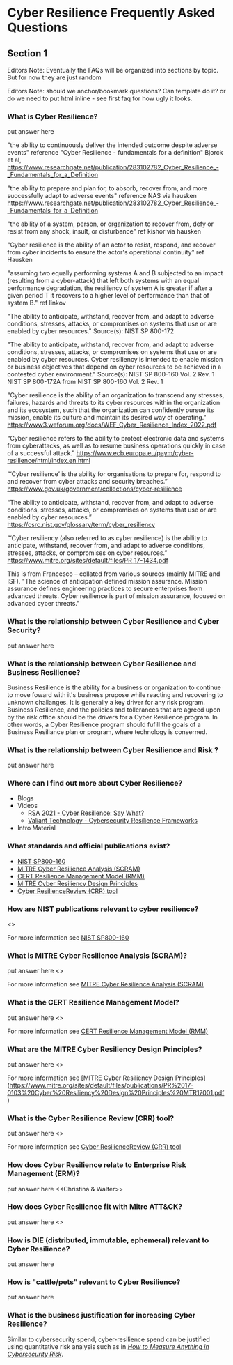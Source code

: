 # Cyber Resilience Frequently Asked Questions

## Section 1
Editors Note:
Eventually the FAQs will be organized into sections by topic.
But for now they are just random

Editors Note:
should we anchor/bookmark questions?
Can template do it? or do we need to put html inline -
see first faq for how ugly it looks.


### <a id="whatIsCyberResilience">What is Cyber Resilience?</a>
put answer here

"the ability to continuously deliver the intended outcome despite adverse events"
reference "Cyber Resilience - fundamentals for a definition" Bjorck et al,
https://www.researchgate.net/publication/283102782_Cyber_Resilience_-_Fundamentals_for_a_Definition

"the ability to prepare and plan for, to absorb, recover from, and more
successfully adapt to adverse events"
reference NAS via hausken
https://www.researchgate.net/publication/283102782_Cyber_Resilience_-_Fundamentals_for_a_Definition

"the ability of a system, person, or organization to recover from, defy
or resist from any shock, insult, or disturbance"
ref kishor via hausken

"Cyber resilience is the ability of an actor to resist, respond, and recover
from cyber incidents to ensure the actor's operational continuity"
ref Hausken

"assuming two equally performing systems A and B subjected
to an impact (resulting from a cyber-attack) that left both
systems with an equal performance degradation, the
resiliency of system A is greater if after a given period T
it recovers to a higher level of performance than that of
system B."
ref linkov

"The ability to anticipate, withstand, recover from, and
adapt to adverse conditions, stresses, attacks, or
compromises on systems that use or are enabled by cyber
resources."
Source(s):
NIST SP 800-172

"The ability to anticipate, withstand, recover from, and
adapt to adverse conditions, stresses, attacks, or
compromises on systems that use or are enabled by cyber
resources.
Cyber resiliency is intended to enable mission or
business objectives that depend on cyber resources to be
achieved in a contested cyber environment."
Source(s):
NIST SP 800-160 Vol. 2 Rev. 1
NIST SP 800-172A from NIST SP 800-160 Vol. 2 Rev. 1

"Cyber resilience is the ability of an organization to
transcend any stresses, failures, hazards and threats to its
cyber resources within the organization and its ecosystem,
such that the organization can confidently pursue its
mission, enable its culture and maintain its desired way of
operating."
https://www3.weforum.org/docs/WEF_Cyber_Resilience_Index_2022.pdf

“Cyber resilience refers to the ability to protect
electronic data and systems from cyberattacks, as well as to
resume business operations quickly in case of a successful
attack.”
https://www.ecb.europa.eu/paym/cyber-resilience/html/index.en.html

“‘Cyber resilience’ is the ability for organisations to
prepare for, respond to and recover from cyber attacks and
security breaches.”
https://www.gov.uk/government/collections/cyber-resilience

“The ability to anticipate, withstand, recover from, and
adapt to adverse conditions, stresses, attacks, or
compromises on systems that use or are enabled by cyber
resources.”
https://csrc.nist.gov/glossary/term/cyber_resiliency

“‘Cyber resiliency (also referred to as cyber resilience) is
the ability to anticipate, withstand, recover from, and
adapt to adverse conditions, stresses, attacks, or
compromises on cyber resources.”
https://www.mitre.org/sites/default/files/PR_17-1434.pdf

This is from Francesco – collated from various sources (mainly MITRE and ISF).
"The science of anticipation defined mission assurance. Mission assurance defines engineering practices to secure enterprises from advanced threats. Cyber resilience is part of mission assurance, focused on advanced cyber threats."


### What is the relationship between Cyber Resilience and Cyber Security?
put answer here

### What is the relationship between Cyber Resilience and Business Resilience?
Business Resilience is the ability for a business or organization to continue to move foward with it's business prupose while reacting and recovering to unknown challanges.  It is generally a key driver for any risk program.  Business Resilience, and the policies and tollerances that are agreed upon by the risk office should be the drivers for a Cyber Resilience program.  In other words, a Cyber Resilience program should fufill the goals of a Business Resiliance plan or program, where technology is conserned.


### What is the relationship between Cyber Resilience and Risk ?
put answer here


### Where can I find out more about Cyber Resilience?
- Blogs
- Videos
  - [RSA 2021 - Cyber Resilience: Say What?](https://www.youtube.com/watch?v=XamYaMUkop4)
  - [Valiant Technology - Cybersecurity Resilience Frameworks](https://www.youtube.com/watch?v=9xZ6dYky5JQ)
- Intro Material

### What standards and official publications exist?
- [NIST SP800-160](https://csrc.nist.gov/publications/detail/sp/800-160/vol-2/final)
- [MITRE Cyber Resilience Analysis (SCRAM)](https://www.mitre.org/publications/technical-papers/structured-cyber-resiliency-analysis-methodology)
- [CERT Resilience Management Model (RMM)](https://resources.sei.cmu.edu/library/asset-view.cfm?assetid=9881)
- [MITRE Cyber Resiliency Design Principles](https://www.mitre.org/sites/default/files/publications/PR%2017-0103%20Cyber%20Resiliency%20Design%20Principles%20MTR17001.pdf)
- [Cyber ResilienceReview (CRR) tool](www.us-cert.gov/ccubedvp/assessments)


### How are NIST publications relevant to cyber resilience?

<<Renita>>

For more information see
[NIST SP800-160](https://csrc.nist.gov/publications/detail/sp/800-160/vol-2/final)

### What is MITRE Cyber Resilience Analysis (SCRAM)?
put answer here
  <<Calin>>

For more information see
[MITRE Cyber Resilience Analysis (SCRAM)](https://www.mitre.org/publications/technical-papers/structured-cyber-resiliency-analysis-methodology)
  
### What is the CERT Resilience Management Model?
put answer here
<<Josh>>
  
For more information see
[CERT Resilience Management Model (RMM)](https://resources.sei.cmu.edu/library/asset-view.cfm?assetid=9881)

### What are the MITRE Cyber Resiliency Design Principles?
put answer here
<<Josh>>
  
For more information see
[MITRE Cyber Resiliency Design Principles] (https://www.mitre.org/sites/default/files/publications/PR%2017-0103%20Cyber%20Resiliency%20Design%20Principles%20MTR17001.pdf)

### What is the Cyber Resilience Review (CRR) tool?
put answer here
<<Josh>>
  
For more information see
[Cyber ResilienceReview (CRR) tool](www.us-cert.gov/ccubedvp/assessments)

### How does Cyber Resilience relate to Enterprise Risk Management (ERM)?
put answer here
  <<Christina & Walter>>

### How does Cyber Resilience fit with Mitre ATT&CK?
put answer here
  <<Francesco>>

### How is DIE (distributed, immutable, ephemeral) relevant to Cyber Resilience?
put answer here

### How is "cattle/pets" relevant to Cyber Resilience?
put answer here

### What is the business justification for increasing Cyber Resilience?
Similar to cybersecurity spend, cyber-resilience spend
can be justified using quantitative risk analysis such as in
[_How to Measure Anything in Cybersecurity Risk_](https://www.barnesandnoble.com/w/how-to-measure-anything-in-cybersecurity-risk-douglas-w-hubbard/1122610668).

